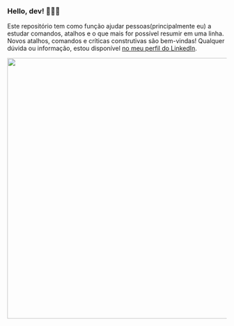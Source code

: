 ### Hello, dev! 👩🏻‍💻

Este repositório tem como função ajudar pessoas(principalmente eu) a estudar comandos, atalhos e o que mais for possível resumir em uma linha. Novos atalhos, comandos e críticas construtivas são bem-vindas! 
Qualquer dúvida ou informação, estou disponível  [no meu perfil do LinkedIn](https://www.linkedin.com/in/hérica-cadoni-35519a198/).

<img src="https://www.codeotaku.com/about/chi-keyboard.gif" width="600"/>